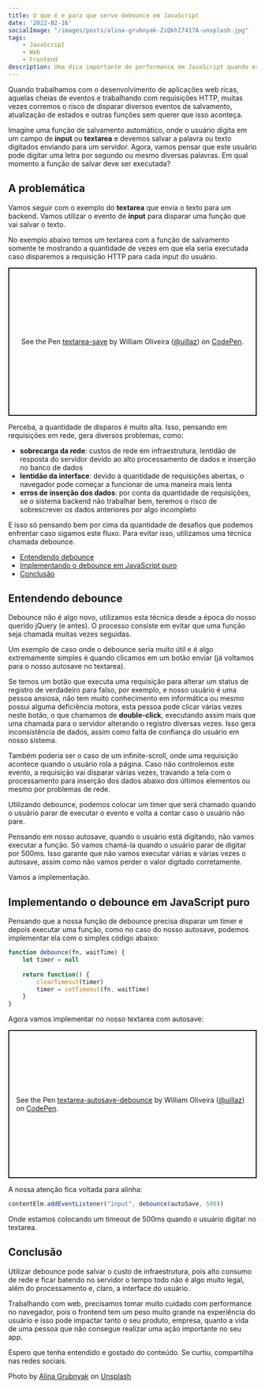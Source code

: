 ```yaml
---
title: O que é e para que serve debounce em JavaScript
date: '2022-02-16'
socialImage: "/images/posts/alina-grubnyak-ZiQkhI7417A-unsplash.jpg"
tags:
    - JavaScript
    - Web
    - Frontend
description: Uma dica importante de performance em JavaScript quando estamos trabalhando em aplicações web ricas ou as famosas SPAs. O debounce é muito útil e importante no universo JavaScript, por isso confira este texto e os exemplos até o final.
---
```


Quando trabalhamos com o desenvolvimento de aplicações web ricas, aquelas cheias de eventos e trabalhando com requisições HTTP, muitas vezes corremos o risco de disparar diversos eventos de salvamento, atualização de estados e outras funções sem querer que isso aconteça.

Imagine uma função de salvamento automático, onde o usuário digita em um campo de __input__ ou __textarea__ e devemos salvar a palavra ou texto digitados enviando para um servidor. Agora, vamos pensar que este usuário pode digitar uma letra por segundo ou mesmo diversas palavras. Em qual momento a função de salvar deve ser executada?

## A problemática

Vamos seguir com o exemplo do __textarea__ que envia o texto para um backend. Vamos utilizar o evento de __input__ para disparar uma função que vai salvar o texto.

No exemplo abaixo temos um textarea com a função de salvamento somente te mostrando a quantidade de vezes em que ela seria executada caso disparemos a requisição HTTP para cada input do usuário.

<p class="codepen" data-height="300" data-default-tab="result" data-slug-hash="YzEEadZ" data-user="uillaz" style="height: 300px; box-sizing: border-box; display: flex; align-items: center; justify-content: center; border: 2px solid; margin: 1em 0; padding: 1em;">
  <span>See the Pen <a href="https://codepen.io/uillaz/pen/YzEEadZ">
  textarea-save</a> by William Oliveira (<a href="https://codepen.io/uillaz">@uillaz</a>)
  on <a href="https://codepen.io">CodePen</a>.</span>
</p>
<script async src="https://cpwebassets.codepen.io/assets/embed/ei.js"></script> 

Perceba, a quantidade de disparos é muito alta. Isso, pensando em requisições em rede, gera diversos problemas, como:

- __sobrecarga da rede__: custos de rede em infraestrutura, lentidão de resposta do servidor devido ao alto processamento de dados e inserção no banco de dados
- __lentidão da interface__: devido a quantidade de requisições abertas, o navegador pode começar a funcionar de uma maneira mais lenta
- __erros de inserção dos dados__: por conta da quantidade de requisições, se o sistema backend não trabalhar bem, teremos o risco de sobrescrever os dados anteriores por algo incompleto

E isso só pensando bem por cima da quantidade de desafios que podemos enfrentar caso sigamos este fluxo. Para evitar isso, utilizamos uma técnica chamada debounce.


<!-- vscode-markdown-toc -->
* [Entendendo debounce](#Entendendodebounce)
* [Implementando o debounce em JavaScript puro](#ImplementandoodebounceemJavaScriptpuro)
* [Conclusão](#Concluso)

<!-- vscode-markdown-toc-config
	numbering=false
	autoSave=true
	/vscode-markdown-toc-config -->
<!-- /vscode-markdown-toc -->

## <a name='Entendendodebounce'></a>Entendendo debounce

Debounce não é algo novo, utilizamos esta técnica desde a época do nosso querido jQuery (e antes). O processo consiste em evitar que uma função seja chamada muitas vezes seguidas.

Um exemplo de caso onde o debounce seria muito útil e é algo extremamente simples é quando clicamos em um botão enviar (já voltamos para o nosso autosave no textarea).

Se temos um botão que executa uma requisição para alterar um status de registro de verdadeiro para falso, por exemplo, e nosso usuário é uma pessoa ansiosa, não tem muito conhecimento em informática ou mesmo possui alguma deficiência motora, esta pessoa pode clicar várias vezes neste botão, o que chamamos de __double-click__, executando assim mais que uma chamada para o servidor alterando o registro diversas vezes. Isso gera inconsistência de dados, assim como falta de confiança do usuário em nosso sistema.

Também poderia ser o caso de um infinite-scroll, onde uma requisição acontece quando o usuário rola a página. Caso não controlemos este evento, a requisição vai disparar várias vezes, travando a tela com o processamento para inserção dos dados abaixo dos últimos elementos ou mesmo por problemas de rede.

Utilizando debounce, podemos colocar um timer que será chamado quando o usuário parar de executar o evento e volta a contar caso o usuário não pare.

Pensando em nosso autosave, quando o usuário está digitando, não vamos executar a função. Só vamos chamá-la quando o usuário parar de digitar por 500ms. Isso garante que não vamos executar várias e várias vezes o autosave, assim como não vamos perder o valor digitado corretamente.

Vamos a implementação.

## <a name='ImplementandoodebounceemJavaScriptpuro'></a>Implementando o debounce em JavaScript puro

Pensando que a nossa função de debounce precisa disparar um timer e depois executar uma função, como no caso do nosso autosave, podemos implementar ela com o simples código abaixo:

```javascript
function debounce(fn, waitTime) {
	let timer = null
  
	return function() {
		clearTimeout(timer)
		timer = setTimeout(fn, waitTime)
	}
}
```

Agora vamos implementar no nosso textarea com autosave:

<p class="codepen" data-height="300" data-default-tab="result" data-slug-hash="MWOOGQK" data-user="uillaz" style="height: 300px; box-sizing: border-box; display: flex; align-items: center; justify-content: center; border: 2px solid; margin: 1em 0; padding: 1em;">
  <span>See the Pen <a href="https://codepen.io/uillaz/pen/MWOOGQK">
  textarea-autosave-debounce</a> by William Oliveira (<a href="https://codepen.io/uillaz">@uillaz</a>)
  on <a href="https://codepen.io">CodePen</a>.</span>
</p>
<script async src="https://cpwebassets.codepen.io/assets/embed/ei.js"></script>

A nossa atenção fica voltada para  alinha: 

```javascript
contentElm.addEventListener("input", debounce(autoSave, 500))
```

Onde estamos colocando um timeout de 500ms quando o usuário digitar no textarea.

## <a name='Concluso'></a>Conclusão

Utilizar debounce pode salvar o custo de infraestrutura, pois alto consumo de rede e ficar batendo no servidor o tempo todo não é algo muito legal, além do processamento e, claro, a interface do usuário. 

Trabalhando com web, precisamos tomar muito cuidado com performance no navegador, pois o frontend tem um peso muito grande na experiência do usuário e isso pode impactar tanto o seu produto, empresa, quanto a vida de uma pessoa que não consegue realizar uma ação importante no seu app.

Espero que tenha entendido e gostado do conteúdo. Se curtiu, compartilha nas redes sociais. 

Photo by <a href="https://unsplash.com/@alinnnaaaa?utm_source=unsplash&utm_medium=referral&utm_content=creditCopyText">Alina Grubnyak</a> on <a href="https://unsplash.com/s/photos/network?utm_source=unsplash&utm_medium=referral&utm_content=creditCopyText">Unsplash</a>